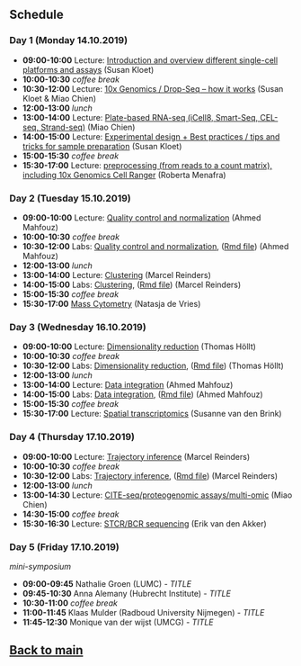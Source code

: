 ## Schedule

### Day 1 (Monday 14.10.2019)
- **09:00-10:00** Lecture: [Introduction and overview different single-cell platforms and assays](LINK_TO_SLIDES) (Susan Kloet)
- **10:00-10:30** _coffee break_
- **10:30-12:00** Lecture: [10x Genomics / Drop-Seq – how it works](LINK_TO_SLIDES) (Susan Kloet & Miao Chien)
- **12:00-13:00** _lunch_
- **13:00-14:00** Lecture: [Plate-based RNA-seq (iCell8, Smart-Seq, CEL-seq, Strand-seq)](LINK_TO_SLIDES) (Miao Chien)
- **14:00-15:00** Lecture: [Experimental design + Best practices / tips and tricks for sample preparation](LINK_TO_SLIDES) (Susan Kloet)
- **15:00-15:30** _coffee break_
- **15:30-17:00** Lecture: [preprocessing (from reads to a count matrix), including 10x Genomics Cell Ranger](LINK_TO_SLIDES) (Roberta Menafra)

### Day 2 (Tuesday 15.10.2019)
- **09:00-10:00**	Lecture: [Quality control and normalization](LINK_TO_SLIDES) (Ahmed Mahfouz)
- **10:00-10:30** _coffee break_
- **10:30-12:00**	Labs: [Quality control and normalization](LINK_TO_PRACTICAL), ([Rmd file](LINK_TO_RMD)) (Ahmed Mahfouz)
- **12:00-13:00** _lunch_
- **13:00-14:00** Lecture: [Clustering](LINK_TO_SLIDES) (Marcel Reinders)
- **14:00-15:00**	Labs: [Clustering](LINK_TO_PRACTICAL), ([Rmd file](LINK_TO_RMD)) (Marcel Reinders)
- **15:00-15:30** _coffee break_
- **15:30-17:00**	[Mass Cytometry](LINK_TO_SLIDES) (Natasja de Vries)

### Day 3 (Wednesday 16.10.2019)
- **09:00-10:00**	Lecture: [Dimensionality reduction](LINK_TO_SLIDES) (Thomas Höllt)
- **10:00-10:30** _coffee break_
- **10:30-12:00**	Labs: [Dimensionality reduction](LINK_TO_PRACTICAL), ([Rmd file](LINK_TO_RMD)) (Thomas Höllt)
- **12:00-13:00** _lunch_
- **13:00-14:00**	Lecture: [Data integration](session-integration/Data_Integration.pdf) (Ahmed Mahfouz)
- **14:00-15:00**	Labs: [Data integration](session-integration/Data_Integration.md), ([Rmd file](session-integration/Data_Integration.Rmd)) (Ahmed Mahfouz)
- **15:00-15:30** _coffee break_
- **15:30-17:00**	Lecture: [Spatial transcriptomics](LINK_TO_SLIDES) (Susanne van den Brink)

### Day 4 (Thursday 17.10.2019)
- **09:00-10:00**	Lecture: [Trajectory inference](LINK_TO_SLIDES) (Marcel Reinders)
- **10:00-10:30** _coffee break_
- **10:30-12:00**	Labs: [Trajectory inference](LINK_TO_PRACTICAL), ([Rmd file](LINK_TO_RMD)) (Marcel Reinders)
- **12:00-13:00** _lunch_
- **13:00-14:30**	Lecture: [CITE-seq/proteogenomic assays/multi-omic](LINK_TO_SLIDES) (Miao Chien)
- **14:30-15:00** _coffee break_
- **15:30-16:30**	Lecture: [STCR/BCR sequencing](LINK_TO_SLIDES) (Erik van den Akker)

### Day 5 (Friday 17.10.2019)
_mini-symposium_
- **09:00-09:45** Nathalie Groen (LUMC) - _TITLE_
- **09:45-10:30** Anna Alemany (Hubrecht Institute) - _TITLE_
- **10:30-11:00** _coffee break_
- **11:00-11:45** Klaas Mulder (Radboud University Nijmegen) - _TITLE_
- **11:45-12:30** Monique van der wijst (UMCG) - _TITLE_

## [Back to main](README.md)
